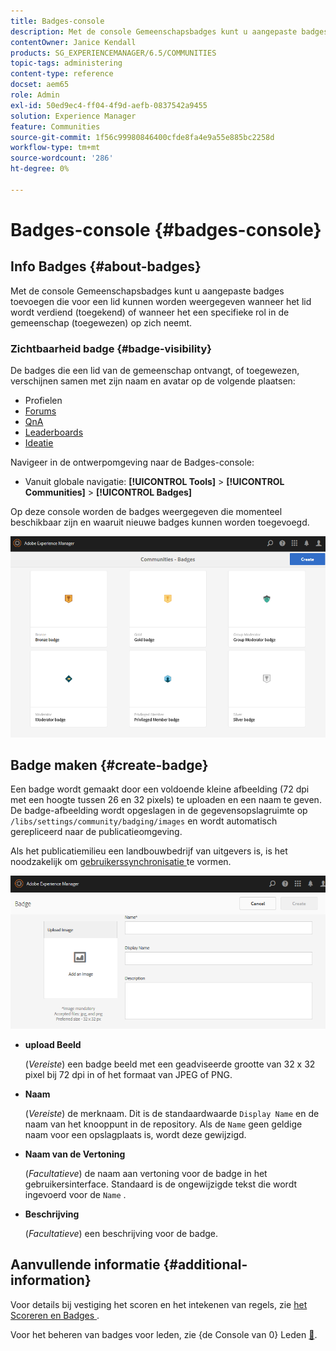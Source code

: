 ```yaml
---
title: Badges-console
description: Met de console Gemeenschapsbadges kunt u aangepaste badges toevoegen die kunnen worden weergegeven voor leden die hun geld hebben verdiend (toegekend) of die een specifieke rol in de gemeenschap hebben (toegewezen)
contentOwner: Janice Kendall
products: SG_EXPERIENCEMANAGER/6.5/COMMUNITIES
topic-tags: administering
content-type: reference
docset: aem65
role: Admin
exl-id: 50ed9ec4-ff04-4f9d-aefb-0837542a9455
solution: Experience Manager
feature: Communities
source-git-commit: 1f56c99980846400cfde8fa4e9a55e885bc2258d
workflow-type: tm+mt
source-wordcount: '286'
ht-degree: 0%

---
```


# Badges-console {#badges-console}

## Info Badges {#about-badges}

Met de console Gemeenschapsbadges kunt u aangepaste badges toevoegen die voor een lid kunnen worden weergegeven wanneer het lid wordt verdiend (toegekend) of wanneer het een specifieke rol in de gemeenschap (toegewezen) op zich neemt.

### Zichtbaarheid badge {#badge-visibility}

De badges die een lid van de gemeenschap ontvangt, of toegewezen, verschijnen samen met zijn naam en avatar op de volgende plaatsen:

* Profielen
* [Forums](/help/communities/forum.md)
* [QnA](/help/communities/working-with-qna.md)
* [Leaderboards](/help/communities/enabling-leaderboard.md)
* [Ideatie](/help/communities/ideation-feature.md)

Navigeer in de ontwerpomgeving naar de Badges-console:

* Vanuit globale navigatie: **[!UICONTROL Tools]** > **[!UICONTROL Communities]** > **[!UICONTROL Badges]**

Op deze console worden de badges weergegeven die momenteel beschikbaar zijn en waaruit nieuwe badges kunnen worden toegevoegd.

![ badges-homepage ](assets/badges-homepage.png)

## Badge maken {#create-badge}

Een badge wordt gemaakt door een voldoende kleine afbeelding (72 dpi met een hoogte tussen 26 en 32 pixels) te uploaden en een naam te geven. De badge-afbeelding wordt opgeslagen in de gegevensopslagruimte op `/libs/settings/community/badging/images` en wordt automatisch gerepliceerd naar de publicatieomgeving.

Als het publicatiemilieu een landbouwbedrijf van uitgevers is, is het noodzakelijk om [ gebruikerssynchronisatie ](/help/communities/sync.md) te vormen.

![ creeer-badge ](assets/create-badge.png)

* **upload Beeld**

  (*Vereiste*) een badge beeld met een geadviseerde grootte van 32 x 32 pixel bij 72 dpi in of het formaat van JPEG of PNG.

* **Naam**

  (*Vereiste*) de merknaam. Dit is de standaardwaarde `Display Name` en de naam van het knooppunt in de repository. Als de `Name` geen geldige naam voor een opslagplaats is, wordt deze gewijzigd.

* **Naam van de Vertoning**

  (*Facultatieve*) de naam aan vertoning voor de badge in het gebruikersinterface. Standaard is de ongewijzigde tekst die wordt ingevoerd voor de `Name` .

* **Beschrijving**

  (*Facultatieve*) een beschrijving voor de badge.

## Aanvullende informatie {#additional-information}

Voor details bij vestiging het scoren en het intekenen van regels, zie [ het Scoreren en Badges ](/help/communities/implementing-scoring.md).

Voor het beheren van badges voor leden, zie {de Console van 0} Leden [&#128279;](/help/communities/members.md).
